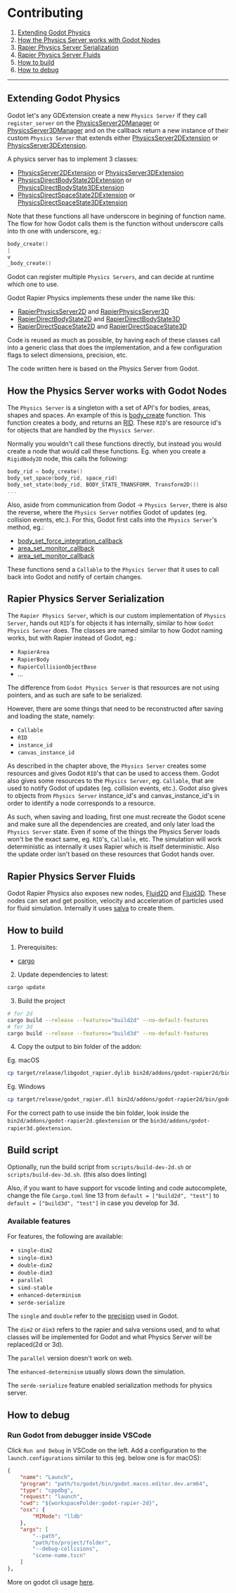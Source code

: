 # Contributing

1. [Extending Godot Physics](#extending-godot-physics)
2. [How the Physics Server works with Godot Nodes](#how-the-physics-server-works-with-godot-nodes)
3. [Rapier Physics Server Serialization](#rapier-physics-server-serialization)
4. [Rapier Physics Server Fluids](#rapier-physics-server-fluids)
5. [How to build](#how-to-build)
6. [How to debug](#how-to-debug)

-----

## Extending Godot Physics

Godot let's any GDExtension create a new `Physics Server` if they call `register_server` on the [PhysicsServer2DManager](https://docs.godotengine.org/en/latest/classes/class_physicsserver2dmanager.html) or [PhysicsServer3DManager](https://docs.godotengine.org/en/latest/classes/class_physicsserver3dmanager.html) and on the callback return a new instance of their custom `Physics Server` that extends either [PhysicsServer2DExtension](https://docs.godotengine.org/en/latest/classes/class_physicsserver2dextension.html) or [PhysicsServer3DExtension](https://docs.godotengine.org/en/latest/classes/class_physicsserver3dextension.html).

A physics server has to implement 3 classes:
- [PhysicsServer2DExtension](https://docs.godotengine.org/en/latest/classes/class_physicsserver2dextension.html) or [PhysicsServer3DExtension](https://docs.godotengine.org/en/latest/classes/class_physicsserver3dextension.html)
- [PhysicsDirectBodyState2DExtension](https://docs.godotengine.org/en/latest/classes/class_physicsdirectbodystate2dextension.html) or [PhysicsDirectBodyState3DExtension](https://docs.godotengine.org/en/latest/classes/class_physicsdirectbodystate3dextension.html)
- [PhysicsDirectSpaceState2DExtension](https://docs.godotengine.org/en/latest/classes/class_physicsdirectspacestate2dextension.html) or [PhysicsDirectSpaceState3DExtension](https://docs.godotengine.org/en/latest/classes/class_physicsdirectspacestate3dextension.html)

Note that these functions all have underscore in begining of function name. The flow for how Godot calls them is the function without underscore calls into th one with underscore, eg.:

```c++
body_create()
|
v
_body_create()
```

Godot can register multiple `Physics Servers`, and can decide at runtime which one to use.

Godot Rapier Physics implements these under the name like this:
- [RapierPhysicsServer2D](src/servers/rapier_physics_server_2d.rs) and [RapierPhysicsServer3D](src/servers/rapier_physics_server_3d.rs)
- [RapierDirectBodyState2D](src/bodies/rapier_direct_body_state_2d.rs) and [RapierDirectBodyState3D](src/bodies/rapier_direct_body_state_3d.rs)
- [RapierDirectSpaceState2D](src/spaces/rapier_direct_space_state_2d.rs) and [RapierDirectSpaceState3D](src/spaces/rapier_direct_space_state_3d.rs)

Code is reused as much as possible, by having each of these classes call into a generic class that does the implementation, and a few configuration flags to select dimensions, precision, etc.

The code written here is based on the Physics Server from Godot.

## How the Physics Server works with Godot Nodes

The `Physics Server` is a singleton with a set of API's for bodies, areas, shapes and spaces. An example of this is [body_create](https://docs.godotengine.org/en/latest/classes/class_physicsserver2d.html#class-physicsserver2d-method-body-create) function. This function creates a body, and returns an [RID](https://docs.godotengine.org/en/latest/classes/class_rid.html#class-rid). These `RID`'s are resource id's for objects that are handled by the `Physics Server`.

Normally you wouldn't call these functions directly, but instead you would create a node that would call these functions. Eg. when you create a `RigidBody2D` node, this calls the following:
```c++
body_rid = body_create()
body_set_space(body_rid, space_rid)
body_set_state(body_rid, BODY_STATE_TRANSFORM, Transform2D())
...
```

Also, aside from communication from Godot -> `Physics Server`, there is also the reverse, where the `Physics Server` notifies Godot of updates (eg. collision events, etc.). For this, Godot first calls into the `Physics Server`'s method, eg.:
- [body_set_force_integration_callback](https://docs.godotengine.org/en/latest/classes/class_physicsserver2d.html#class-physicsserver2d-method-body-set-force-integration-callback)
- [area_set_monitor_callback](https://docs.godotengine.org/en/latest/classes/class_physicsserver2d.html#class-physicsserver2d-method-area-set-area-monitor-callback)
- [area_set_monitor_callback](https://docs.godotengine.org/en/latest/classes/class_physicsserver2d.html#class-physicsserver2d-method-area-set-monitor-callback)

These functions send a `Callable` to the `Physics Server` that it uses to call back into Godot and notify of certain changes.

## Rapier Physics Server Serialization

The `Rapier Physics Server`, which is our custom implementation of `Physics Server`, hands out `RID`'s for objects it has internally, similar to how `Godot Physics Server` does. The classes are named similar to how Godot naming works, but with Rapier instead of Godot, eg.:
- `RapierArea`
- `RapierBody`
- `RapierCollisionObjectBase`
- ...

The difference from `Godot Physics Server` is that resources are not using pointers, and as such are safe to be serialized.

However, there are some things that need to be reconstructed after saving and loading the state, namely:
- `Callable`
- `RID`
- `instance_id`
- `canvas_instance_id`

As described in the chapter above, the `Physics Server` creates some resources and gives Godot `RID`'s that can be used to access them. Godot also gives some resources to the `Physics Server`, eg. `Callable`, that are used to notify Godot of updates (eg. collision events, etc.). Godot also gives to objects from `Physics Server` instance_id's and canvas_instance_id's in order to identify a node corresponds to a resource.

As such, when saving and loading, first one must recreate the Godot scene and make sure all the dependencies are created, and only later load the `Physics Server` state. Even if some of the things the Physics Server loads won't be the exact same, eg. `RID`'s, `Callable`, etc. The simulation will work deterministic as internally it uses Rapier which is itself deterministic. Also the update order isn't based on these resources that Godot hands over.

## Rapier Physics Server Fluids

Godot Rapier Physics also exposes new nodes, [Fluid2D](src/fluids/fluid_2d.rs) and [Fluid3D](src/fluids/fluid_3d.rs). These nodes can set and get position, velocity and acceleration of particles used for fluid simulation. Internally it uses [salva](https://github.com/dimforge/salva) to create them.

## How to build

1. Prerequisites:
- [cargo](https://doc.rust-lang.org/cargo/getting-started/installation.html)

2. Update dependencies to latest:

```bash
cargo update
```

3. Build the project
```bash
# for 2d
cargo build --release --features="build2d" --no-default-features
# for 3d
cargo build --release --features="build3d" --no-default-features
```

4. Copy the output to bin folder of the addon:

Eg. macOS
```bash
cp target/release/libgodot_rapier.dylib bin2d/addons/godot-rapier2d/bin/libgodot_rapier.macos.framework/libgodot_rapier.macos.dylib
```
Eg. Windows
```bash
cp target/release/godot_rapier.dll bin2d/addons/godot-rapier2d/bin/godot_rapier.windows.x86_64-pc-windows-msvc.dll
```

For the correct path to use inside the bin folder, look inside the `bin2d/addons/godot-rapier2d.gdextension` or the `bin3d/addons/godot-rapier3d.gdextension`.

## Build script

Optionally, run the build script from `scripts/build-dev-2d.sh` or `scripts/build-dev-3d.sh`. (this also does linting)

Also, if you want to have support for vscode linting and code autocomplete, change the file `Cargo.toml` line 13 from `default = ["build2d", "test"]` to `default = ["build3d", "test"]` in case you develop for 3d.

### Available features

For features, the following are available:
- `single-dim2`
- `single-dim3`
- `double-dim2`
- `double-dim3`
- `parallel`
- `simd-stable`
- `enhanced-determinism`
- `serde-serialize`

The `single` and `double` refer to the [precision](https://docs.godotengine.org/en/stable/tutorials/physics/large_world_coordinates.html) used in Godot.

The `dim2` or `dim3` refers to the rapier and salva versions used, and to what classes will be implemented for Godot and what Physics Server will be replaced(2d or 3d).

The `parallel` version doesn't work on web.

The `enhanced-determinism` usually slows down the simulation.

The `serde-serialize` feature enabled serialization methods for physics server.

## How to debug

### Run Godot from debugger inside VSCode

Click `Run and Debug` in VSCode on the left. Add a configuration to the `launch.configurations` similar to this (eg. below one is for macOS):
```json
{
    "name": "Launch",
    "program": "path/to/godot/bin/godot.macos.editor.dev.arm64",
    "type": "cppdbg",
    "request": "launch",
    "cwd": "${workspaceFolder:godot-rapier-2d}",
    "osx": {
        "MIMode": "lldb"
    },
    "args": [
        "--path",
        "path/to/project/folder",
        "--debug-collisions",
        "scene-name.tscn"
    ]
},
```

More on godot cli usage [here](https://docs.godotengine.org/en/stable/tutorials/editor/command_line_tutorial.html).
